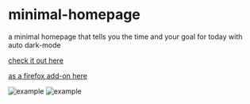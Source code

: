 # minimal-homepage
a minimal homepage that tells you the time and your goal for today with auto dark-mode

[check it out here](https://spashii.github.io/minimal-homepage)

[as a firefox add-on here](https://addons.mozilla.org/en-US/firefox/addon/minimal-homepage)

![example](https://user-images.githubusercontent.com/63326129/82717092-5a3bb780-9cb8-11ea-8485-da88e152fb0f.PNG "light-mode")
![example](https://user-images.githubusercontent.com/63326129/82710757-f26b7980-9c83-11ea-8c4f-0e8108b71f2d.JPG "dark-mode")
